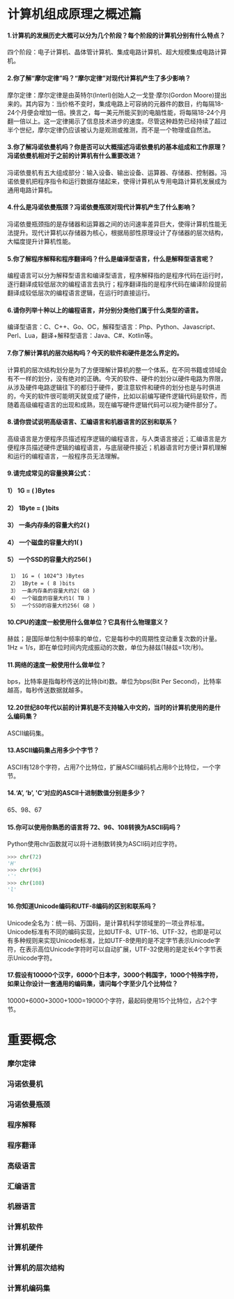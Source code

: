 # 计算机组成原理之概述篇
#### 1.计算机的发展历史大概可以分为几个阶段？每个阶段的计算机分别有什么特点？
四个阶段：电子计算机、晶体管计算机、集成电路计算机、超大规模集成电路计算机。

#### 2.你了解“摩尔定律”吗？“摩尔定律”对现代计算机产生了多少影响？
摩尔定律：摩尔定律是由英特尔(Interl)创始人之一戈登·摩尔(Gordon Moore)提出来的。其内容为：当价格不变时，集成电路上可容纳的元器件的数目，约每隔18-24个月便会增加一倍。换言之，每一美元所能买到的电脑性能，将每隔18-24个月翻一倍以上。这一定律揭示了信息技术进步的速度。尽管这种趋势已经持续了超过半个世纪，摩尔定律仍应该被认为是观测或推测，而不是一个物理或自然法。

#### 3.你了解冯诺依曼机吗？你是否可以大概描述冯诺依曼机的基本组成和工作原理？冯诺依曼机相对于之前的计算机有什么重要改进？
冯诺依曼机有五大组成部分：输入设备、输出设备、运算器、存储器、控制器。冯诺依曼机把程序指令和运行数据存储起来，使得计算机从专用电路计算机发展成为通用电路计算机。

#### 4.什么是冯诺依曼瓶颈？冯诺依曼瓶颈对现代计算机产生了什么影响？
冯诺依曼瓶颈指的是存储器和运算器之间的访问速率差异巨大，使得计算机性能无法提升。现代计算机以存储器为核心，根据局部性原理设计了存储器的层次结构，大幅度提升计算机性能。

#### 5.你了解程序解释和程序翻译吗？什么是编译型语言，什么是解释型语言呢？
编程语言可以分为解释型语言和编译型语言，程序解释指的是程序代码在运行时，逐行翻译成较低层次的编程语言去执行；程序翻译指的是程序代码在编译阶段提前翻译成较低层次的编程语言逻辑，在运行时直接运行。

#### 6.请你列举十种以上的编程语言，并分别分类他们属于什么类型的语言。
编译型语言：C、C++、Go、OC，解释型语言：Php、Python、Javascript、Perl、Lua，翻译+解释型语言：Java、C#、Kotlin等。

#### 7.你了解计算机的层次结构吗？今天的软件和硬件是怎么界定的。
计算机的层次结构划分是为了方便理解计算机的整一个体系，在不同书籍或领域会有不一样的划分，没有绝对的正确。今天的软件、硬件的划分以硬件电路为界限，从涉及硬件电路逻辑往下的都归于硬件，要注意软件和硬件的划分也是与时俱进的，今天的软件很可能明天就变成了硬件，比如以前编写硬件逻辑代码是软件，而随着高级编程语言的出现和成熟，现在编写硬件逻辑代码可以视为硬件部分了。

#### 8.请你尝试说明高级语言、汇编语言和机器语言的区别和联系？
高级语言是方便程序员描述程序逻辑的编程语言，与人类语言接近；汇编语言是方便程序员描述硬件逻辑的编程语言，与底层硬件接近；机器语言时方便计算机理解和运行的编程语言，一般程序员无法理解。

#### 9.请完成常见的容量换算公式：
#### 1） 1G = ( )Bytes
#### 2） 1Byte = ( )bits
#### 3） 一条内存条的容量大约2( )
#### 4） 一个磁盘的容量大约1( )
#### 5） 一个SSD的容量大约256( )
     1） 1G = ( 1024^3 )Bytes
     2） 1Byte = ( 8 )bits
     3） 一条内存条的容量大约2( GB )
     4） 一个磁盘的容量大约1( TB )
     5） 一个SSD的容量大约256( GB )

#### 10.CPU的速度一般使用什么做单位？它具有什么物理意义？
赫兹；是国际单位制中频率的单位，它是每秒中的周期性变动重复次数的计量。1Hz = 1/s，即在单位时间内完成振动的次数，单位为赫兹(1赫兹=1次/秒)。

#### 11.网络的速度一般使用什么做单位？
bps，比特率是指每秒传送的比特(bit)数。单位为bps(Bit Per Second)，比特率越高，每秒传送数据就越多。

#### 12.20世纪80年代以前的计算机是不支持输入中文的，当时的计算机使用的是什么编码集？
ASCII编码集。

#### 13.ASCII编码集占用多少个字节？
ASCII有128个字符，占用7个比特位，扩展ASCII编码机占用8个比特位，一个字节。

#### 14.‘A’, ‘b’, 'C’对应的ASCII十进制数值分别是多少？
65、98、67

#### 15.你可以使用你熟悉的语言将 72、96、108转换为ASCII码吗？
Python使用chr函数就可以将十进制数转换为ASCII码对应字符。
```python
>>> chr(72)
'H'
>>> chr(96)
'`'
>>> chr(108)
'l'
```

#### 16.你知道Unicode编码和UTF-8编码的区别和联系吗？
Unicode全名为：统一码、万国码，是计算机科学领域里的一项业界标准。Unicode标准有不同的编码实现，比如UTF-8、UTF-16、UTF-32，也即是可以有多种规则来实现Unicode标准，比如UTF-8使用的是不定字节表示Unicode字符，在表示高位Unicode字符时可以自动扩展，UTF-32使用的是定长4个字节表示Unicode字符。

#### 17.假设有10000个汉字，6000个日本字，3000个韩国字，1000个特殊字符，如果让你设计一套通用的编码集，请问每个字至少几个比特位？
10000+6000+3000+1000=19000个字符，最起码使用15个比特位，占2个字节。

# 重要概念

### 摩尔定律

### 冯诺依曼机

### 冯诺依曼瓶颈

### 程序解释

### 程序翻译

### 高级语言

### 汇编语言

### 机器语言

### 计算机软件

### 计算机硬件

### 计算机的层次结构

### 计算机编码集